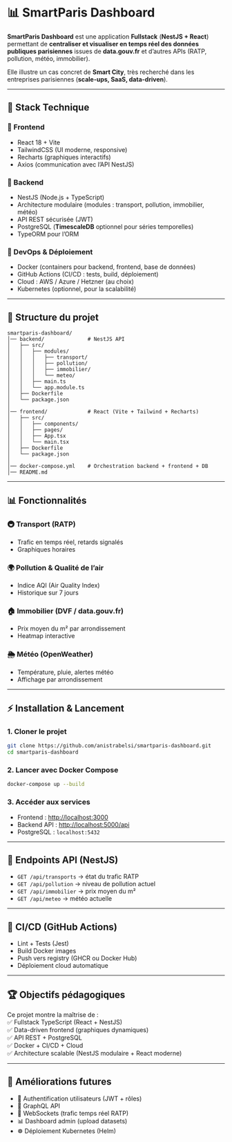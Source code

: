 # 📊 SmartParis Dashboard

**SmartParis Dashboard** est une application **Fullstack** (**NestJS + React**) permettant de **centraliser et visualiser en temps réel des données publiques parisiennes** issues de **data.gouv.fr** et d’autres APIs (RATP, pollution, météo, immobilier).  

Elle illustre un cas concret de **Smart City**, très recherché dans les entreprises parisiennes (**scale-ups, SaaS, data-driven**).

---

## 🚀 Stack Technique

### 🔹 Frontend
- React 18 + Vite  
- TailwindCSS (UI moderne, responsive)  
- Recharts (graphiques interactifs)  
- Axios (communication avec l’API NestJS)  

### 🔹 Backend
- NestJS (Node.js + TypeScript)  
- Architecture modulaire (modules : transport, pollution, immobilier, météo)  
- API REST sécurisée (JWT)  
- PostgreSQL (**TimescaleDB** optionnel pour séries temporelles)  
- TypeORM pour l’ORM  

### 🔹 DevOps & Déploiement
- Docker (containers pour backend, frontend, base de données)  
- GitHub Actions (CI/CD : tests, build, déploiement)  
- Cloud : AWS / Azure / Hetzner (au choix)  
- Kubernetes (optionnel, pour la scalabilité)  

---

## 📂 Structure du projet

```
smartparis-dashboard/
│── backend/              # NestJS API
│   ├── src/
│   │   ├── modules/
│   │   │   ├── transport/
│   │   │   ├── pollution/
│   │   │   ├── immobilier/
│   │   │   └── meteo/
│   │   ├── main.ts
│   │   └── app.module.ts
│   ├── Dockerfile
│   └── package.json
│
│── frontend/             # React (Vite + Tailwind + Recharts)
│   ├── src/
│   │   ├── components/
│   │   ├── pages/
│   │   ├── App.tsx
│   │   └── main.tsx
│   ├── Dockerfile
│   └── package.json
│
│── docker-compose.yml    # Orchestration backend + frontend + DB
│── README.md
```

---

## 📊 Fonctionnalités

### 🚇 Transport (RATP)
- Trafic en temps réel, retards signalés  
- Graphiques horaires  

### 🌍 Pollution & Qualité de l’air
- Indice AQI (Air Quality Index)  
- Historique sur 7 jours  

### 🏠 Immobilier (DVF / data.gouv.fr)
- Prix moyen du m² par arrondissement  
- Heatmap interactive  

### 🌦️ Météo (OpenWeather)
- Température, pluie, alertes météo  
- Affichage par arrondissement  

---

## ⚡ Installation & Lancement

### 1. Cloner le projet
```bash
git clone https://github.com/anistrabelsi/smartparis-dashboard.git
cd smartparis-dashboard
```

### 2. Lancer avec Docker Compose
```bash
docker-compose up --build
```

### 3. Accéder aux services
- Frontend : [http://localhost:3000](http://localhost:3000)  
- Backend API : [http://localhost:5000/api](http://localhost:5000/api)  
- PostgreSQL : `localhost:5432`  

---

## 🔗 Endpoints API (NestJS)

- `GET /api/transports` → état du trafic RATP  
- `GET /api/pollution` → niveau de pollution actuel  
- `GET /api/immobilier` → prix moyen du m²  
- `GET /api/meteo` → météo actuelle  

---

## 🔄 CI/CD (GitHub Actions)

- Lint + Tests (Jest)  
- Build Docker images  
- Push vers registry (GHCR ou Docker Hub)  
- Déploiement cloud automatique  

---

## 🏆 Objectifs pédagogiques

Ce projet montre la maîtrise de :  
✅ Fullstack TypeScript (React + NestJS)  
✅ Data-driven frontend (graphiques dynamiques)  
✅ API REST + PostgreSQL  
✅ Docker + CI/CD + Cloud  
✅ Architecture scalable (NestJS modulaire + React moderne)  

---

## 📌 Améliorations futures

- 🔐 Authentification utilisateurs (JWT + rôles)  
- 🔎 GraphQL API  
- 📡 WebSockets (trafic temps réel RATP)  
- 📊 Dashboard admin (upload datasets)  
- ☸️ Déploiement Kubernetes (Helm)  
